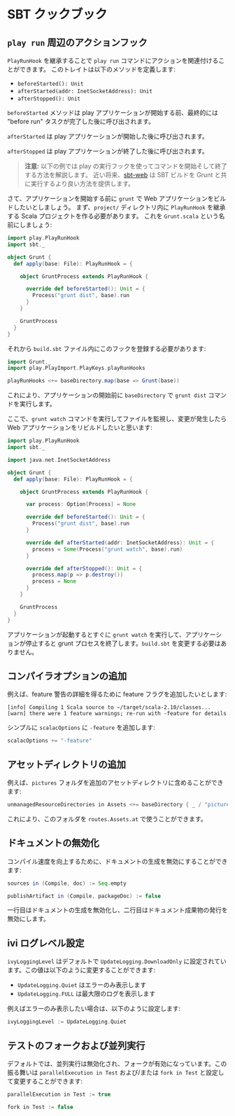 <!--- Copyright (C) 2009-2015 Typesafe Inc. <http://www.typesafe.com> -->
<!--
# SBT Cookbook
-->
# SBT クックブック

<!--
## Hook actions around `play run`
-->
## `play run` 周辺のアクションフック

<!--
You can apply actions around the `play run` command by extending `PlayRunHook`.
This trait define the following methods:
-->
`PlayRunHook` を継承することで `play run` コマンドにアクションを関連付けることができます。
このトレイトは以下のメソッドを定義します:

<!--
 * `beforeStarted(): Unit`
 * `afterStarted(addr: InetSocketAddress): Unit`
 * `afterStopped(): Unit`
 -->
 * `beforeStarted(): Unit`
 * `afterStarted(addr: InetSocketAddress): Unit`
 * `afterStopped(): Unit`

<!--
`beforeStarted` method is called before the play application is started, but after all "before run" tasks have been completed.
-->
`beforeStarted` メソッドは play アプリケーションが開始する前、最終的には "before run" タスクが完了した後に呼び出されます。

<!--
`afterStarted` method is called after the play application has been started.
-->
`afterStarted` は play アプリケーションが開始した後に呼び出されます。

<!--
`afterStopped` method is called after the play process has been stopped.
-->
`afterStopped` は play アプリケーションが終了した後に呼び出されます。

<!--
> **Note:** The following example illustrate how you can start and stop a command with play run hook.
> In the near future [sbt-web](https://github.com/sbt/sbt-web) will provide a better way to integrate Grunt with an SBT build.
-->
> **注意:** 以下の例では play の実行フックを使ってコマンドを開始そして終了する方法を解説します。
> 近い将来、[sbt-web](https://github.com/sbt/sbt-web) は SBT ビルドを Grunt と共に実行するより良い方法を提供します。

<!--
Now let's say you want to build a Web application with `grunt` before the application is started.
First, you need to create a Scala object in the `project/` directory to extend `PlayRunHook`.
Let's name it `Grunt.scala`:
-->
さて、アプリケーションを開始する前に `grunt` で Web アプリケーションをビルドしたいとしましょう。
まず、`project/` ディレクトリ内に `PlayRunHook` を継承する Scala プロジェクトを作る必要があります。
これを `Grunt.scala` という名前にしましょう:

```scala
import play.PlayRunHook
import sbt._

object Grunt {
  def apply(base: File): PlayRunHook = {

    object GruntProcess extends PlayRunHook {

      override def beforeStarted(): Unit = {
        Process("grunt dist", base).run
      }
    }

    GruntProcess
  }
}
```

<!--
Then in the `build.sbt` file you need to register this hook:
-->
それから `build.sbt` ファイル内にこのフックを登録する必要があります:

```scala
import Grunt._
import play.PlayImport.PlayKeys.playRunHooks

playRunHooks <+= baseDirectory.map(base => Grunt(base))
```

<!--
This will execute the `grunt dist` command in `baseDirectory` before the application is started.
-->
これにより、アプリケーションの開始前に `baseDirectory` で `grunt dist` コマンドを実行します。

<!--
Now we want to execute `grunt watch` command to observe changes and rebuild the Web application when that happen:
-->
ここで、`grunt watch` コマンドを実行してファイルを監視し、変更が発生したら Web アプリケーションをリビルドしたいと思います:

```scala
import play.PlayRunHook
import sbt._

import java.net.InetSocketAddress

object Grunt {
  def apply(base: File): PlayRunHook = {

    object GruntProcess extends PlayRunHook {

      var process: Option[Process] = None

      override def beforeStarted(): Unit = {
        Process("grunt dist", base).run
      }

      override def afterStarted(addr: InetSocketAddress): Unit = {
        process = Some(Process("grunt watch", base).run)
      }

      override def afterStopped(): Unit = {
        process.map(p => p.destroy())
        process = None
      }
    }

    GruntProcess
  }
}
```

<!--
Once the application has been started we execute `grunt watch` and when the application has been stopped we destroy the grunt process. There's nothing to change in `build.sbt`
-->
アプリケーションが起動するとすぐに `grunt watch` を実行して、アプリケーションが停止すると grunt プロセスを終了します。`build.sbt` を変更する必要はありません。

<!--
## Add compiler options
-->
## コンパイラオプションの追加

<!--
For example, you may want to add the feature flag to have details on feature warnings:
-->
例えば、feature 警告の詳細を得るために feature フラグを追加したいとします:

```
[info] Compiling 1 Scala source to ~/target/scala-2.10/classes...
[warn] there were 1 feature warnings; re-run with -feature for details
```

<!--
Simply add `-feature` to the `scalacOptions` attribute:
-->
シンプルに `scalacOptions` に `-feature` を追加します:

```scala
scalacOptions += "-feature"
```

<!--
## Add additional asset directory
-->
## アセットディレクトリの追加

<!--
For example you can add the `pictures` folder to be included as an additional asset directory:
-->
例えば、`pictures` フォルダを追加のアセットディレクトリに含めることができます:

```scala
unmanagedResourceDirectories in Assets <+= baseDirectory { _ / "pictures" }
```

<!--
This will allow you to use `routes.Assets.at` with this folder.
-->
これにより、このフォルダを `routes.Assets.at` で使うことができます。

<!--
## Disable documentation
-->
## ドキュメントの無効化

<!--
To speed up compilation you can disable documentation generation:
-->
コンパイル速度を向上するために、ドキュメントの生成を無効にすることができます:

```scala
sources in (Compile, doc) := Seq.empty

publishArtifact in (Compile, packageDoc) := false
```

<!--
The first line will disable documentation generation and the second one will avoid to publish the documentation artifact.
-->
一行目はドキュメントの生成を無効化し、二行目はドキュメント成果物の発行を無効にします。

<!--
## Configure ivy logging level
-->
## ivi ログレベル設定

<!--
By default `ivyLoggingLevel` is set on `UpdateLogging.DownloadOnly`. You can change this value with:
-->
`ivyLoggingLevel` はデフォルトで `UpdateLogging.DownloadOnly` に設定されています。この値は以下のように変更することができます:

<!--
 * `UpdateLogging.Quiet` only displays errors
 * `UpdateLogging.FULL` logs the most
-->
* `UpdateLogging.Quiet` はエラーのみ表示します
* `UpdateLogging.FULL` は最大限のログを表示します

<!--
For example if you want to only display errors:
-->
例えばエラーのみ表示したい場合は、以下のように設定します:

```scala
ivyLoggingLevel := UpdateLogging.Quiet
```

<!--
## Fork and parallel execution in test
-->
## テストのフォークおよび並列実行

<!--
By default parallel execution is disabled and fork is enabled. You can change this behavior by setting `parallelExecution in Test` and/or `fork in Test`:
-->
デフォルトでは、並列実行は無効化され、フォークが有効になっています。この振る舞いは `parallelExecution in Test` および/または `fork in Test` と設定して変更することができます:

```scala
parallelExecution in Test := true

fork in Test := false
```

